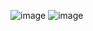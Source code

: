 ![image](https://github.com/erkindilekci/basic-javascript-projects/assets/109282517/bb1a0015-a89e-4f7e-bbc1-927b424f7fbb)
![image](https://github.com/erkindilekci/basic-javascript-projects/assets/109282517/4b265ab7-eb7d-43cc-9c15-81f73528bac0)
